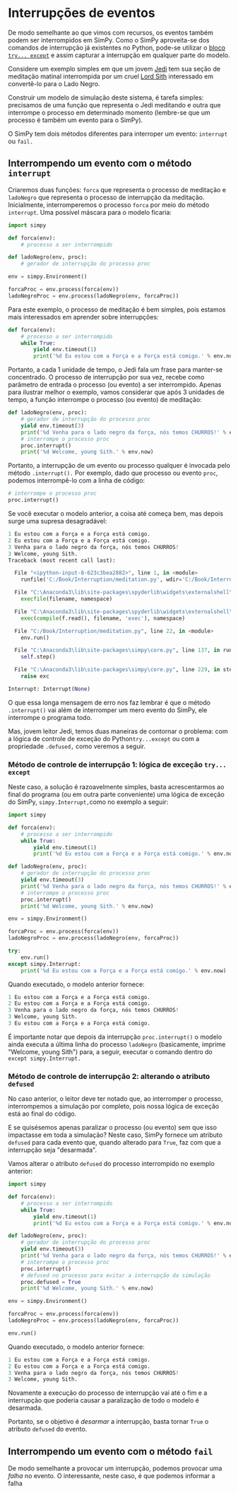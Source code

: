# Interrupções de eventos

De modo semelhante ao que vimos com recursos, os eventos também podem ser interrompidos em SimPy. Como o SimPy aproveita-se dos comandos de interrupção já existentes no Python, pode-se utilizar o [bloco `try... except`](https://docs.python.org/3.5/tutorial/errors.html) e assim capturar a interrupção em qualquer parte do modelo.

Considere um exemplo simples em que um jovem [Jedi](https://pt.wikipedia.org/wiki/Jedi) tem sua seção de meditação matinal interrompida por um cruel [Lord Sith](https://pt.wikipedia.org/wiki/Sith) interessado em convertê-lo para o Lado Negro. 

Construir um modelo de simulação deste sistema, é tarefa simples: precisamos de uma função que representa o Jedi meditando e outra que interrompe o processo em determinado momento \(lembre-se que um processo é também um evento para o SimPy\).

O SimPy tem dois métodos diferentes para interroper um evento: `interrupt` ou `fail.`

## Interrompendo um evento com o método `interrupt`

Criaremos duas funções: `forca` que representa o processo de meditação e `ladoNegro` que representa o processo de interrupção da meditação. Inicialmente, interromperemos o processo `forca` por meio do método `interrupt`. Uma possível máscara para o modelo ficaria:

```python
import simpy

def forca(env):
    # processo a ser interrompido

def ladoNegro(env, proc):
    # gerador de interrupção do processo proc

env = simpy.Environment()

forcaProc = env.process(forca(env))
ladoNegroProc = env.process(ladoNegro(env, forcaProc))
```

Para este exemplo, o processo de meditação é bem simples, pois estamos mais interessados em aprender sobre interrupções:

```python
def forca(env):
    # processo a ser interrompido
    while True:
        yield env.timeout(1)
        print('%d Eu estou com a Força e a Força está comigo.' % env.now)
```

Portanto, a cada 1 unidade de tempo, o Jedi fala um frase para manter-se concentrado. O processo de interrupção por sua vez, recebe como parâmetro de entrada o processo \(ou evento\) a ser interrompido. Apenas para ilustrar melhor o exemplo, vamos considerar que após 3 unidades de tempo, a função interrompe o processo \(ou evento\) de meditação:

```python
def ladoNegro(env, proc):
    # gerador de interrupção do processo proc
    yield env.timeout(3)
    print('%d Venha para o lado negro da força, nós temos CHURROS!' % env.now)
    # interrompe o processo proc
    proc.interrupt()
    print('%d Welcome, young Sith.' % env.now)
```

Portanto, a interrupção de um evento ou processo qualquer é invocada pelo método `.interrupt().` Por exemplo, dado que processo ou evento `proc`, podemos interrompê-lo com a linha de código:

```python
# interrompe o processo proc
proc.interrupt()
```

Se você executar o modelo anterior, a coisa até começa bem, mas depois surge uma supresa desagradável:

```python
1 Eu estou com a Força e a Força está comigo.
2 Eu estou com a Força e a Força está comigo.
3 Venha para o lado negro da força, nós temos CHURROS!
3 Welcome, young Sith.
Traceback (most recent call last):

  File "<ipython-input-8-623c3bea2882>", line 1, in <module>
    runfile('C:/Book/Interruption/meditation.py', wdir='C:/Book/Interruption/')

  File "C:\Anaconda3\lib\site-packages\spyderlib\widgets\externalshell\sitecustomize.py", line 714, in runfile
    execfile(filename, namespace)

  File "C:\Anaconda3\lib\site-packages\spyderlib\widgets\externalshell\sitecustomize.py", line 89, in execfile
    exec(compile(f.read(), filename, 'exec'), namespace)

  File "C:/Book/Interruption/meditation.py", line 22, in <module>
    env.run()

  File "C:\Anaconda3\lib\site-packages\simpy\core.py", line 137, in run
    self.step()

  File "C:\Anaconda3\lib\site-packages\simpy\core.py", line 229, in step
    raise exc

Interrupt: Interrupt(None)
```

O que essa longa mensagem de erro nos faz lembrar é que o método `.interrupt()` vai além de interromper um mero evento do SimPy, ele interrompe o programa todo.

Mas, jovem leitor Jedi, temos duas maneiras de contornar o problema: com a lógica de controle de exceção do Python`try...except` ou com a propriedade `.defused,` como veremos a seguir.

### Método de controle de interrupção 1: lógica de exceção `try... except`

Neste caso, a solução é razoavelmente simples, basta acrescentarmos ao final do programa \(ou em outra parte conveniente\) uma lógica de exceção do SimPy, `simpy.Interrupt,`como no exemplo a seguir:

```python
import simpy

def forca(env):
    # processo a ser interrompido
    while True:
        yield env.timeout(1)
        print('%d Eu estou com a Força e a Força está comigo.' % env.now)

def ladoNegro(env, proc):
    # gerador de interrupção do processo proc
    yield env.timeout(3)
    print('%d Venha para o lado negro da força, nós temos CHURROS!' % env.now)
    # interrompe o processo proc
    proc.interrupt()
    print('%d Welcome, young Sith.' % env.now)

env = simpy.Environment()

forcaProc = env.process(forca(env))
ladoNegroProc = env.process(ladoNegro(env, forcaProc))

try:
    env.run()
except simpy.Interrupt:
    print('%d Eu estou com a Força e a Força está comigo.' % env.now)
```

Quando executado, o modelo anterior fornece:

```python
1 Eu estou com a Força e a Força está comigo.
2 Eu estou com a Força e a Força está comigo.
3 Venha para o lado negro da força, nós temos CHURROS!
3 Welcome, young Sith.
3 Eu estou com a Força e a Força está comigo.
```

É importante notar que depois da interrupção `proc.interrupt()` o modelo ainda executa a última linha do processo `ladoNegro` \(basicamente, imprime "Welcome, young Sith"\) para, a seguir, executar o comando dentro do `except simpy.Interrupt.`

### Método de controle de interrupção 2: alterando o atributo `defused`

No caso anterior, o leitor deve ter notado que, ao interromper o processo, interrompemos a simulação por completo, pois nossa lógica de exceção está ao final do código.

E se quisésemos apenas paralizar o processo \(ou evento\) sem que isso impactasse em toda a simulação? Neste caso, SimPy fornece um atributo `defused` para cada evento que, quando alterado para `True`, faz com que a  interrupção seja "desarmada".

Vamos alterar o atributo `defused` do processo interrompido no exemplo anterior:

```python
import simpy

def forca(env):
    # processo a ser interrompido
    while True:
        yield env.timeout(1)
        print('%d Eu estou com a Força e a Força está comigo.' % env.now)

def ladoNegro(env, proc):
    # gerador de interrupção do processo proc
    yield env.timeout(3)
    print('%d Venha para o lado negro da força, nós temos CHURROS!' % env.now)
    # interrompe o processo proc
    proc.interrupt()
    # defused no processo para evitar a interrupção da simulação
    proc.defused = True
    print('%d Welcome, young Sith.' % env.now)

env = simpy.Environment()

forcaProc = env.process(forca(env))
ladoNegroProc = env.process(ladoNegro(env, forcaProc))

env.run()
```

Quando executado, o modelo anterior fornece:

```python
1 Eu estou com a Força e a Força está comigo.
2 Eu estou com a Força e a Força está comigo.
3 Venha para o lado negro da força, nós temos CHURROS!
3 Welcome, young Sith.
```

Novamente a execução do processo de interrupção vai até o fim e a interrupção que poderia causar a paralização de todo o modelo é desarmada.

Portanto, se o objetivo é _desarmar_ a interrupção, basta tornar `True` o atributo `defused` do evento.

## Interrompendo um evento com o método `fail`

De modo semelhante a provocar um interrupção, podemos provocar uma _falha_ no evento. O interessante, neste caso, é que podemos informar a falha

